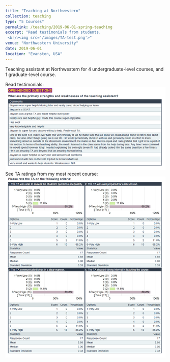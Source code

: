 ```yaml
---
title: "Teaching at Northwestern"
collection: teaching
type: "5 Courses"
permalink: /teaching/2019-06-01-spring-teaching
excerpt: "Read testimonials from students.
 <br/><img src='/images/TA-test.png'>"
venue: "Northwestern University"
date: 2019-06-01
location: "Evanston, USA"
---
```


Teaching assistant at Northwestern for 4 undergraduate-level courses, and 1 graduate-level course.

Read testimonials:
<br/><img src='/images/TA-test.png'>
See TA ratings from my most recent course:
<br/><img src='/images/TA-ratings.png'>
